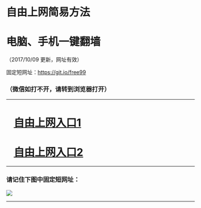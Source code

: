 ﻿# 自由上网简易方法

# 电脑、手机一键翻墙

（2017/10/09 更新，网址有效）

固定短网址：https://git.io/free99

### （微信如打不开，请转到浏览器打开）


***





# &nbsp;&nbsp; <a href="http://ft1325319870.fwq-tz-1001.info/fwqtz01.html?t=100900122604 " target="_blank">自由上网入口1</a>
# &nbsp;&nbsp; <a href="http://ft3021129988.fwq-tz-1002.info/fwqtz02.html?t=100900118138 " target="_blank">自由上网入口2</a>
***

### 请记住下图中固定短网址：

<img src="https://s3-us-west-2.amazonaws.com/fwq-1001/yjfq-20170905okok.png" /> 


***

